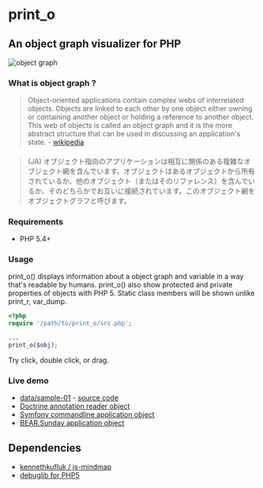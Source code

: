 # print_o
## An object graph visualizer for PHP

![object graph](http://koriym.github.io/print_o/images/object_graph.png "print_o($obj);")

### What is object graph ?

> Object-oriented applications contain complex webs of interrelated objects. Objects are linked to each other by one object either owning or containing another object or holding a reference to another object. This web of objects is called an object graph and it is the more abstract structure that can be used in discussing an application's state. - [wikipedia](http://en.wikipedia.org/wiki/Object_graph)

####
> (JA) オブジェクト指向のアプリケーションは相互に関係のある複雑なオブジェクト網を含んでいます。オブジェクトはあるオブジェクトから所有されているか、他のオブジェクト（またはそのリファレンス）を含んでいるか、そのどちらかでお互いに接続されています。このオブジェクト網をオブジェクトグラフと呼びます。


### Requirements
 * PHP 5.4+

### Usage

print_o() displays information about a object graph and variable in a way that's readable by humans.
print_o() also show protected and private properties of objects with PHP 5. Static class members will be shown unlike print_r, var_dump.

```php
<?php
require '/path/to/print_o/src.php';

...
print_o($obj);
```

Try click, double click, or drag.

### Live demo

 * [data/sample-01](http://koriym.github.com/print_o/sample/01-sample.html) - [source code](https://github.com/koriym/print_o/blob/master/data/sample-01.php)
 * [Doctrine annotation reader object](http://koriym.github.com/print_o/sample/02-doctrine-anno.html)
 * [Symfony commandline application object](http://koriym.github.com/print_o/sample/03-symfony.command.application.html)
 * [BEAR.Sunday application object](http://koriym.github.com/print_o/sample/04-sunday-app.html)

## Dependencies

 * [kennethkufluk / js-mindmap](https://github.com/kennethkufluk/js-mindmap)
 * [debuglib for PHP5](http://phpdebuglib.de/)
